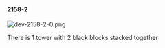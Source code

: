 #### 2158-2
![dev-2158-2-0.png](https://github.com/lil-lab/nlvr/raw/master/nlvr/dev/images/2/dev-2158-2-0.png "dev-2158-2-0.png")

There is 1 tower with 2 black blocks stacked together